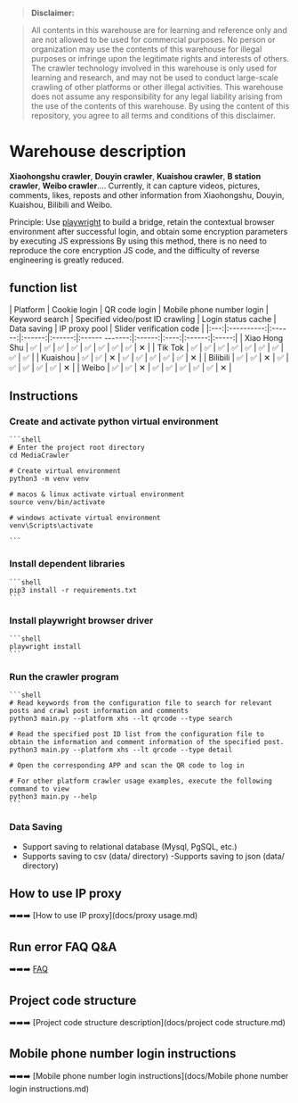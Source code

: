 > **Disclaimer:**

>All contents in this warehouse are for learning and reference only and are not allowed to be used for commercial purposes. No person or organization may use the contents of this warehouse for illegal purposes or infringe upon the legitimate rights and interests of others. The crawler technology involved in this warehouse is only used for learning and research, and may not be used to conduct large-scale crawling of other platforms or other illegal activities. This warehouse does not assume any responsibility for any legal liability arising from the use of the contents of this warehouse. By using the content of this repository, you agree to all terms and conditions of this disclaimer.

# Warehouse description

**Xiaohongshu crawler**, **Douyin crawler**, **Kuaishou crawler**, **B station crawler**, **Weibo crawler**….
Currently, it can capture videos, pictures, comments, likes, reposts and other information from Xiaohongshu, Douyin, Kuaishou, Bilibili and Weibo.

Principle: Use [playwright](https://playwright.dev/) to build a bridge, retain the contextual browser environment after successful login, and obtain some encryption parameters by executing JS expressions
By using this method, there is no need to reproduce the core encryption JS code, and the difficulty of reverse engineering is greatly reduced.

## function list
| Platform | Cookie login | QR code login | Mobile phone number login | Keyword search | Specified video/post ID crawling | Login status cache | Data saving | IP proxy pool | Slider verification code |
|:---:|:----------:|:------:|:------:|:------:|:------ -------:|:------:|:----:|:------:|:-----:|
| Xiao Hong Shu | ✅ | ✅ | ✅ | ✅ | ✅ | ✅ | ✅ | ✅ | ✕ |
| Tik Tok | ✅ | ✅ | ✅ | ✅ | ✅ | ✅ | ✅ | ✅ | ✅ |
| Kuaishou | ✅ | ✅ | ✕ | ✅ | ✅ | ✅ | ✅ | ✅ | ✕ |
| Bilibili | ✅ | ✅ | ✕ | ✅ | ✅ | ✅ | ✅ | ✅ | ✕ |
| Weibo | ✅ | ✅ | ✕ | ✅ | ✅ | ✅ | ✅ | ✅ | ✕ |


## Instructions

### Create and activate python virtual environment
    ```shell
    # Enter the project root directory
    cd MediaCrawler
   
    # Create virtual environment
    python3 -m venv venv
   
    # macos & linux activate virtual environment
    source venv/bin/activate

    # windows activate virtual environment
    venv\Scripts\activate

    ```

### Install dependent libraries

    ```shell
    pip3 install -r requirements.txt
    ```

### Install playwright browser driver

    ```shell
    playwright install
    ```

### Run the crawler program

    ```shell
    # Read keywords from the configuration file to search for relevant posts and crawl post information and comments
    python3 main.py --platform xhs --lt qrcode --type search
   
    # Read the specified post ID list from the configuration file to obtain the information and comment information of the specified post.
    python3 main.py --platform xhs --lt qrcode --type detail
  
    # Open the corresponding APP and scan the QR code to log in
     
    # For other platform crawler usage examples, execute the following command to view
    python3 main.py --help
    ```


### Data Saving
- Support saving to relational database (Mysql, PgSQL, etc.)
- Supports saving to csv (data/ directory)
-Supports saving to json (data/ directory)

## How to use IP proxy
➡️➡️➡️ [How to use IP proxy](docs/proxy usage.md)

## Run error FAQ Q&A
➡️➡️➡️ [FAQ](docs/FAQ.md)

## Project code structure
➡️➡️➡️ [Project code structure description](docs/project code structure.md)

## Mobile phone number login instructions
➡️➡️➡️ [Mobile phone number login instructions](docs/Mobile phone number login instructions.md)

